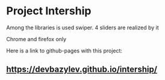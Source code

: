 # Project Intership
Among the libraries is used swiper. 4 sliders are realized by it

Chrome and firefox only

Here is a link to github-pages with this project:
## https://devbazylev.github.io/intership/
